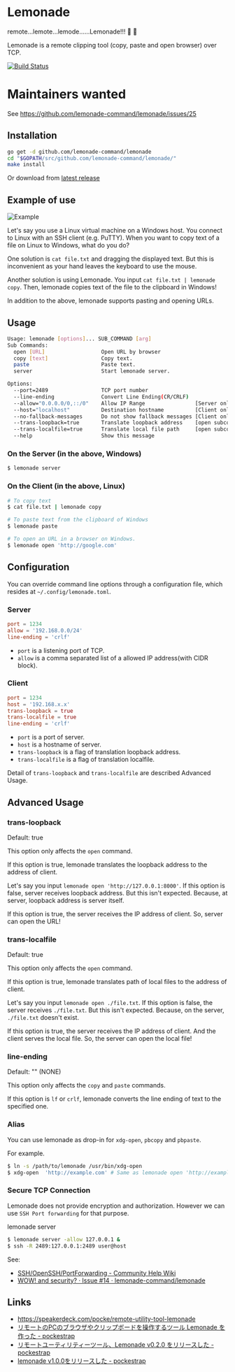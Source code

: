 
Lemonade
========

remote...lemote...lemode......Lemonade!!! :lemon: :lemon:

Lemonade is a remote clipping tool
(copy, paste and open browser) over TCP.

[![Build Status](https://travis-ci.org/lemonade-command/lemonade.svg?branch=master)](https://travis-ci.org/lemonade-command/lemonade)

Maintainers wanted
==========

See https://github.com/lemonade-command/lemonade/issues/25


Installation
------------

```sh
go get -d github.com/lemonade-command/lemonade
cd "$GOPATH/src/github.com/lemonade-command/lemonade/"
make install
```

Or download from [latest release](https://github.com/lemonade-command/lemonade/releases/latest)


Example of use
----------------

![Example](http://f.st-hatena.com/images/fotolife/P/Pocke/20150823/20150823173041.gif)

Let's say you use a Linux virtual machine on a Windows host.
You connect to Linux with an SSH client (e.g. PuTTY).
When you want to copy text of a file on Linux to Windows, what do you do?

One solution is `cat file.txt` and dragging the displayed text.
But this is inconvenient as your hand leaves the keyboard to use the mouse.

Another solution is using Lemonade.
You input `cat file.txt | lemonade copy`.
Then, lemonade copies text of the file to the clipboard in Windows!

In addition to the above, lemonade supports pasting and opening URLs.


Usage
--------

```sh
Usage: lemonade [options]... SUB_COMMAND [arg]
Sub Commands:
  open [URL]                  Open URL by browser
  copy [text]                 Copy text.
  paste                       Paste text.
  server                      Start lemonade server.

Options:
  --port=2489                 TCP port number
  --line-ending               Convert Line Ending(CR/CRLF)
  --allow="0.0.0.0/0,::/0"    Allow IP Range                [Server only]
  --host="localhost"          Destination hostname          [Client only]
  --no-fallback-messages      Do not show fallback messages [Client only]
  --trans-loopback=true       Translate loopback address    [open subcommand only]
  --trans-localfile=true      Translate local file path     [open subcommand only]
  --help                      Show this message
```


### On the Server (in the above, Windows)

```sh
$ lemonade server
```


### On the Client (in the above, Linux)


```sh
# To copy text
$ cat file.txt | lemonade copy

# To paste text from the clipboard of Windows
$ lemonade paste

# To open an URL in a browser on Windows.
$ lemonade open 'http://google.com'
```


Configuration
---------------

You can override command line options through a configuration file,
which resides at `~/.config/lemonade.toml`.

### Server

```toml
port = 1234
allow = '192.168.0.0/24'
line-ending = 'crlf'
```

- `port` is a listening port of TCP.
- `allow` is a comma separated list of a allowed IP address(with CIDR block).


### Client

```toml
port = 1234
host = '192.168.x.x'
trans-loopback = true
trans-localfile = true
line-ending = 'crlf'
```

- `port` is a port of server.
- `host` is a hostname of server.
- `trans-loopback` is a flag of translation loopback address.
- `trans-localfile` is a flag of translation localfile.

Detail of `trans-loopback` and `trans-localfile` are described Advanced Usage.


Advanced Usage
-----------------


### trans-loopback

Default: true

This option only affects the `open` command.

If this option is true, lemonade translates the loopback address to the address of client.

Let's say you input `lemonade open 'http://127.0.0.1:8000'`.
If this option is false, server receives loopback address.
But this isn't expected.
Because, at server, loopback address is server itself.

If this option is true, the server receives the IP address of client.
So, server can open the URL!


### trans-localfile

Default: true

This option only affects the `open` command.

If this option is true, lemonade translates path of local files to the address of client.

Let's say you input `lemonade open ./file.txt`.
If this option is false, the server receives `./file.txt`.
But this isn't expected.
Because, on the server, `./file.txt` doesn't exist.

If this option is true, the server receives the IP address of client.
And the client serves the local file.
So, the server can open the local file!


### line-ending

Default: "" (NONE)

This option only affects the `copy` and `paste` commands.

If this option is `lf` or `crlf`,
lemonade converts the line ending of text to the specified one.


### Alias

You can use lemonade as drop-in for `xdg-open`, `pbcopy` and `pbpaste`.

For example.

```sh
$ ln -s /path/to/lemonade /usr/bin/xdg-open
$ xdg-open  'http://example.com' # Same as lemonade open 'http://example.com'
```


### Secure TCP Connection

Lemonade does not provide encryption and authorization.
However we can use `SSH Port forwarding` for that purpose.

lemonade server

```sh
$ lemonade server -allow 127.0.0.1 &
$ ssh -R 2489:127.0.0.1:2489 user@host
```

See:

- [SSH/OpenSSH/PortForwarding - Community Help Wiki](https://help.ubuntu.com/community/SSH/OpenSSH/PortForwarding)
- [WOW! and security? · Issue #14 · lemonade-command/lemonade](https://github.com/lemonade-command/lemonade/issues/14#)



Links
-------

- https://speakerdeck.com/pocke/remote-utility-tool-lemonade
- [リモートのPCのブラウザやクリップボードを操作するツール Lemonade を作った - pockestrap](http://pocke.hatenablog.com/entry/2015/07/04/235118)
- [リモートユーティリティーツール、Lemonade v0.2.0 をリリースした - pockestrap](http://pocke.hatenablog.com/entry/2015/08/23/221543)
- [lemonade v1.0.0をリリースした - pockestrap](http://pocke.hatenablog.com/entry/2016/04/19/233423)
